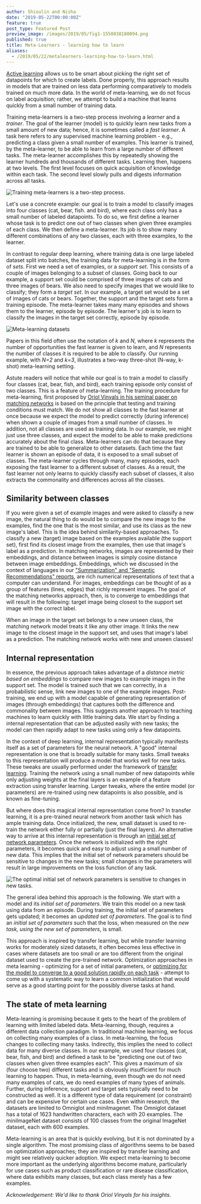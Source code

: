 ```yaml
---
author: Shioulin and Nisha
date: "2019-05-22T00:00:00Z"
feature: true
post_type: Featured Post
preview_image: /images/2019/05/fig1-1558038180094.png
published: true
title: Meta-Learners - learning how to learn
aliases:
  - /2019/05/22/metalearners-learning-how-to-learn.html
---
```


[Active learning](https://blog.fastforwardlabs.com/2019/04/02/a-guide-to-learning-with-limited-labeled-data.html)
allows us to be smart about picking the right set of datapoints for which to create labels. Done properly, this approach results in models that are trained on less data
performing comparatively to models trained on much more data. In the world of meta-learning, we do not focus on label acquisition; rather, we attempt to build a
machine that learns quickly from a small number of training data.

Training meta-learners is a two-step process involving a _learner_ and a
_trainer_. The goal of the learner (model) is to quickly learn new tasks from a
small amount of new data; hence, it is sometimes called a _fast learner_. A task
here refers to any supervised machine learning problem - e.g., predicting a class
given a small number of examples. This learner is trained, by the
meta-learner, to be able to learn from a large number of different tasks. The
meta-learner accomplishes this by repeatedly showing the learner hundreds and
thousands of different tasks. Learning then, happens at two levels. The first
level focuses on quick acquisition of knowledge within each task. The second
level slowly pulls and digests information across all tasks.


![Training meta-learners is a two-step process.](/images/2019/05/fig2-1558038262452.png)

Let's use a concrete example: our goal is to train a model to classify images
into four classes (cat, bear, fish. and bird), where each class only has a small
number of labeled datapoints. To do so, we first define a learner whose task is to
predict one out of two classes when given three examples of each class. We then
define a meta-learner. Its job is to show many different combinations of any
two classes, each with three examples, to the learner.

In contrast to regular deep learning, where training data is one large labeled
dataset split into batches, the training data for meta-learning is in the form of _sets_. First we need a set of examples, or a _support set_. This
consists of a couple of images belonging to a subset of classes. Going back to
our example, a support set could be comprised of three images of cats and three images of
bears. We also need to specify images that we would like to classify; they form
a _target set_. In our example, a target set would be a set of images of cats or
bears. Together, the support and the target sets form a training episode. The
meta-learner takes many many episodes and shows them to the learner,
episode by episode. The learner's job is to learn to classify the images in the
target set correctly, episode by episode.

![Meta-learning datasets](/images/2019/05/fig1-1558038180094.png)

Papers in this field often use the notation of _k_ and _N_, where _k_ represents the
number of opportunities the fast learner is given to learn, and _N_ represents the number of
classes it is required to be able to classify. Our running example,
with _N=2_ and _k=3_, illustrates a two-way three-shot (N-way, k-shot) meta-learning setting.

Astute readers will notice that while our goal is to train a model to classify four
classes (cat, bear, fish, and bird), each training episode only consist of two
classes. This is a feature of meta-learning. The training procedure for meta-learning, first proposed by [Oriol Vinyals in his seminal paper on matching
networks](https://arxiv.org/abs/1606.04080) is based on the principle that testing
and training conditions must match. We do not show all classes to the fast learner
at once because we expect the model to predict correctly (during inference) when shown a couple of
images from a small number of classes. In addition, not all
classes are used as training data. In our example, we might just use three classes,
and expect the model to be able to make predictions accurately about the final
class. Meta-learners can do that because they are trained to be able to
generalize to other datasets. Each time the fast learner is shown an episode of
data, it is exposed to a small subset of classes. The meta-learner cycles
through many, many episodes, each exposing the fast learner to a different subset
of classes. As a result, the fast learner not only learns to quickly classify
each subset of classes, it also extracts the commonality and differences across
all the classes.

##  Similarity between classes

If you were given a set of example images and were asked to classify a new
image, the natural thing to do would be to compare the new image to the examples, find
the one that is the most similar, and use its class as the new image's
label. This is the idea behind similarity-based approaches. To classify a new
(target) image based on the examples available (the support set), first find its
closest image from the examples, then use that image's label as a prediction. In
matching networks, images are represented by their embeddings, and distance
between images is simply cosine distance between image embeddings. Embeddings,
which we discussed in the context of languages in our ["Summarization" and "Semantic
Recommendations"
reports](https://www.cloudera.com/products/fast-forward-labs-research/fast-forward-labs-research-reports.html),
are rich numerical representations of text that a computer can understand. For
images, embeddings can be thought of as a group of features (lines, edges) that
richly represent images. The goal of the matching networks approach, then, is to
converge to embeddings that will result in the following: target image being
closest to the support set image with the correct label.

When an image in the target set belongs to a new unseen class, the matching
network model treats it like any other image. It links the new image to the
closest image in the support set, and uses that image's label as a
prediction. The matching network works with new and unseen classes!

## Internal representation

In essence, the previous approach takes advantage of a _distance metric based on
embeddings_ to compare new images to example images in the support set. The
model is trained such that we can correctly, in a probabilistic sense, link new
images to one of the example images. Post-training, we end up with a model
capable of generating representation of images (through embeddings) that
captures both the difference and commonality between images. This suggests
another approach to teaching machines to learn quickly with little training
data. We start by finding a internal representation that can be adjusted easily
with new tasks; the model can then rapidly adapt to new tasks using only a few
datapoints.

In the context of deep learning, internal representation typically manifests
itself as a set of parameters for the neural network.  A "good" internal
representation is one that is broadly suitable for many tasks. Small tweaks to
this representation will produce a model that works well for new tasks. These
tweaks are usually performed under the framework of [transfer
learning](https://blog.fastforwardlabs.com/2018/09/17/deep-learning-is-easy-an-introduction-to-transfer-learning.html). Training
the network using a small number of new datapoints while only adjusting weights at the
final layers is an example of a feature extraction using transfer
learning. Larger tweaks, where the entire model (or parameters) are re-trained
using new datapoints is also possible, and is known as fine-tuning.

But where does this magical internal representation come from? In transfer
learning, it is a pre-trained neural network from another task which has ample
training data. Once initialized, the new, small dataset is used to re-train the
network either fully or partially (just the final layers). An alternative way to
arrive at this internal representation is through an [initial set of network
parameters](https://arxiv.org/abs/1703.03400). Once the network is initialized
with the right parameters, it becomes quick and easy to adjust using a small
number of new data. This implies that the initial set of network parameters
should be sensitive to changes in the new tasks; small changes in the
parameters will result in large improvements on the loss function of any task.

![The optimal initial set of network parameters is sensitive to changes in new tasks.](/images/2019/05/sensitivity-1558127068935.png)

The general idea behind this approach is the following. We start with a model
and its _initial set of parameters_. We train this model on a new task using
data from an episode. During training, the initial set of parameters gets
updated; it becomes an _updated set of parameters_. The goal is to find an
_initial set of parameters_ such that the loss, when measured on the _new task,
using the new set of parameters_, is small.

This approach is inspired by transfer learning, but while transfer learning
works for moderately sized datasets, it often becomes less effective in cases
where datasets are too small or are too different from the original dataset used
to create the pre-trained network. Optimization approaches in meta learning -
optimizing for a set of initial parameters, or [optimizing for the model to
converge to a good solution rapidly on each
task](https://openreview.net/pdf?id=rJY0-Kcll) - attempt to come up with a
systematic way to learn a common initialization that would serve as a good
starting point for the possibly diverse tasks at hand.

## The state of meta learning

Meta-learning is promising because it gets to the heart of the problem of
learning with limited labeled data. Meta-learning, though, requires a different
data collection paradigm. In traditional machine learning, we focus on
collecting many examples of a class. In meta-learning, the focus changes to
collecting many tasks. Indirectly, this implies the need to collect data for
many diverse classes. In our example, we used four classes (cat, bear, fish, and
bird) and defined a task to be "predicting one out of two classes when given three
examples each". This gives a maximum of six (four choose two) different tasks and is
obviously insufficient for much learning to happen. Thus, in meta-learning, even
though we do not need many examples of cats, we do need examples of many types
of animals. Further, during inference, support and target sets typically need to
be constructed as well. It is a different type of data requirement (or
constraint) and can be expensive for certain use cases. Even within research,
the datasets are limited to Omniglot and miniImagenet. The Omniglot dataset has
a total of 1623 handwritten characters, each with 20 examples. The miniImageNet
dataset consists of 100 classes from the original ImageNet dataset, each with
600 examples.

Meta-learning is an area that is quickly evolving, but it is not dominated by a
single algorithm. The most promising class of algorithms seems to be based on
optimization approaches; they are inspired by transfer learning and might see
relatively quicker adoption. We expect meta-learning to become more important as
the underlying algorithms become mature, particularly for use cases such as
product classification or rare disease classification, where data exhibits many
classes, but each class merely has a few examples.

_Acknowledgement: We'd like to thank Oriol Vinyals for his insights._
